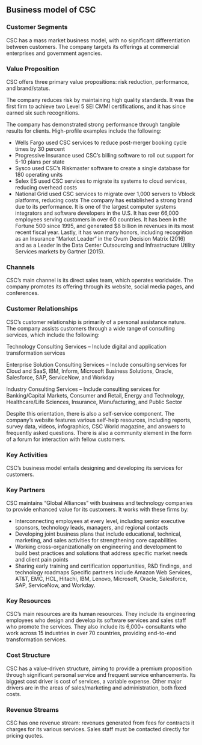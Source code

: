Business model of CSC
---------------------

 ### Customer Segments

 CSC has a mass market business model, with no significant differentiation between customers. The company targets its offerings at commercial enterprises and government agencies.

 ### Value Proposition

 CSC offers three primary value propositions: risk reduction, performance, and brand/status.

 The company reduces risk by maintaining high quality standards. It was the first firm to achieve two Level 5 SEI CMMI certifications, and it has since earned six such recognitions.

 The company has demonstrated strong performance through tangible results for clients. High-profile examples include the following:

  * Wells Fargo used CSC services to reduce post-merger booking cycle times by 30 percent
 * Progressive Insurance used CSC’s billing software to roll out support for 5-10 plans per state
 * Sysco used CSC’s Riskmaster software to create a single database for 180 operating units
 * Selex ES used CSC services to migrate its systems to cloud services, reducing overhead costs
 * National Grid used CSC services to migrate over 1,000 servers to Vblock platforms, reducing costs
  The company has established a strong brand due to its performance. It is one of the largest computer systems integrators and software developers in the U.S. It has over 66,000 employees serving customers in over 60 countries. It has been in the Fortune 500 since 1995, and generated $8 billion in revenues in its most recent fiscal year. Lastly, it has won many honors, including recognition as an Insurance “Market Leader“ in the Ovum Decision Matrix (2016) and as a Leader in the Data Center Outsourcing and Infrastructure Utility Services markets by Gartner (2015).

 ### Channels

 CSC’s main channel is its direct sales team, which operates worldwide. The company promotes its offering through its website, social media pages, and conferences.

 ### Customer Relationships

 CSC’s customer relationship is primarily of a personal assistance nature. The company assists customers through a wide range of consulting services, which include the following:

 Technology Consulting Services – Include digital and application transformation services

 Enterprise Solution Consulting Services – Include consulting services for Cloud and SaaS, IBM, Inform, Microsoft Business Solutions, Oracle, Salesforce, SAP, ServiceNow, and Workday

 Industry Consulting Services – Include consulting services for Banking/Capital Markets, Consumer and Retail, Energy and Technology, Healthcare/Life Sciences, Insurance, Manufacturing, and Public Sector

 Despite this orientation, there is also a self-service component. The company’s website features various self-help resources, including reports, survey data, videos, infographics, CSC World magazine, and answers to frequently asked questions. There is also a community element in the form of a forum for interaction with fellow customers.

 ### Key Activities

 CSC’s business model entails designing and developing its services for customers.

 ### Key Partners

 CSC maintains “Global Alliances” with business and technology companies to provide enhanced value for its customers. It works with these firms by:

  * Interconnecting employees at every level, including senior executive sponsors, technology leads, managers, and regional contacts
 * Developing joint business plans that include educational, technical, marketing, and sales activities for strengthening core capabilities
 * Working cross-organizationally on engineering and development to build best practices and solutions that address specific market needs and client pain points
 * Sharing early training and certification opportunities, R&D findings, and technology roadmaps
  Specific partners include Amazon Web Services, AT&T, EMC, HCL, Hitachi, IBM, Lenovo, Microsoft, Oracle, Salesforce, SAP, ServiceNow, and Workday.

 ### Key Resources

 CSC’s main resources are its human resources. They include its engineering employees who design and develop its software services and sales staff who promote the services. They also include its 6,000+ consultants who work across 15 industries in over 70 countries, providing end-to-end transformation services.

 ### Cost Structure

 CSC has a value-driven structure, aiming to provide a premium proposition through significant personal service and frequent service enhancements. Its biggest cost driver is cost of services, a variable expense. Other major drivers are in the areas of sales/marketing and administration, both fixed costs.

 ### Revenue Streams

 CSC has one revenue stream: revenues generated from fees for contracts it charges for its various services. Sales staff must be contacted directly for pricing quotes.